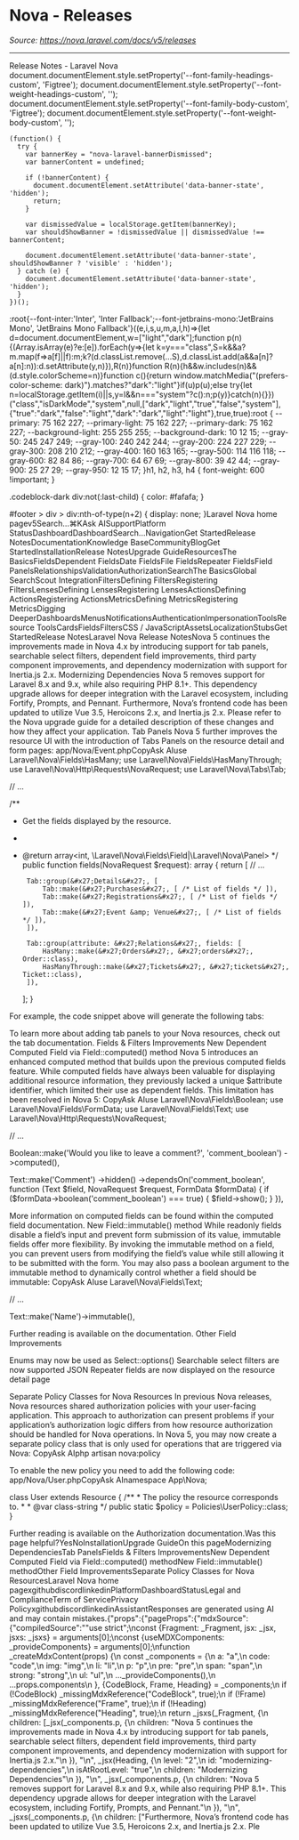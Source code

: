 # Nova - Releases

*Source: https://nova.laravel.com/docs/v5/releases*

---

Release Notes - Laravel Nova
              document.documentElement.style.setProperty('--font-family-headings-custom', 'Figtree');
              document.documentElement.style.setProperty('--font-weight-headings-custom', '');
              document.documentElement.style.setProperty('--font-family-body-custom', 'Figtree');
              document.documentElement.style.setProperty('--font-weight-body-custom', '');
            
    (function() {
      try {
        var bannerKey = "nova-laravel-bannerDismissed";
        var bannerContent = undefined;
        
        if (!bannerContent) {
          document.documentElement.setAttribute('data-banner-state', 'hidden');
          return;
        }
        
        var dismissedValue = localStorage.getItem(bannerKey);
        var shouldShowBanner = !dismissedValue || dismissedValue !== bannerContent;
        
        document.documentElement.setAttribute('data-banner-state', shouldShowBanner ? 'visible' : 'hidden');
      } catch (e) {
        document.documentElement.setAttribute('data-banner-state', 'hidden');
      }
    })();
  :root{--font-inter:'Inter', 'Inter Fallback';--font-jetbrains-mono:'JetBrains Mono', 'JetBrains Mono Fallback'}((e,i,s,u,m,a,l,h)=>{let d=document.documentElement,w=["light","dark"];function p(n){(Array.isArray(e)?e:[e]).forEach(y=>{let k=y==="class",S=k&&a?m.map(f=>a[f]||f):m;k?(d.classList.remove(...S),d.classList.add(a&&a[n]?a[n]:n)):d.setAttribute(y,n)}),R(n)}function R(n){h&&w.includes(n)&&(d.style.colorScheme=n)}function c(){return window.matchMedia("(prefers-color-scheme: dark)").matches?"dark":"light"}if(u)p(u);else try{let n=localStorage.getItem(i)||s,y=l&&n==="system"?c():n;p(y)}catch(n){}})("class","isDarkMode","system",null,["dark","light","true","false","system"],{"true":"dark","false":"light","dark":"dark","light":"light"},true,true):root {
    --primary: 75 162 227;
    --primary-light: 75 162 227;
    --primary-dark: 75 162 227;
    --background-light: 255 255 255;
    --background-dark: 10 12 15;
    --gray-50: 245 247 249;
    --gray-100: 240 242 244;
    --gray-200: 224 227 229;
    --gray-300: 208 210 212;
    --gray-400: 160 163 165;
    --gray-500: 114 116 118;
    --gray-600: 82 84 86;
    --gray-700: 64 67 69;
    --gray-800: 39 42 44;
    --gray-900: 25 27 29;
    --gray-950: 12 15 17;
  }h1, h2, h3, h4 {
    font-weight: 600 !important;
}

.codeblock-dark div:not(:last-child) {
    color: #fafafa;
}

#footer > div > div:nth-of-type(n+2) {
    display: none;
}Laravel Nova home pagev5Search...⌘KAsk AISupportPlatform StatusDashboardDashboardSearch...NavigationGet StartedRelease NotesDocumentationKnowledge BaseCommunityBlogGet StartedInstallationRelease NotesUpgrade GuideResourcesThe BasicsFieldsDependent FieldsDate FieldsFile FieldsRepeater FieldsField PanelsRelationshipsValidationAuthorizationSearchThe BasicsGlobal SearchScout IntegrationFiltersDefining FiltersRegistering FiltersLensesDefining LensesRegistering LensesActionsDefining ActionsRegistering ActionsMetricsDefining MetricsRegistering MetricsDigging DeeperDashboardsMenusNotificationsAuthenticationImpersonationToolsResource ToolsCardsFieldsFiltersCSS / JavaScriptAssetsLocalizationStubsGet StartedRelease NotesLaravel Nova Release NotesNova 5 continues the improvements made in Nova 4.x by introducing support for tab panels, searchable select filters, dependent field improvements, third party component improvements, and dependency modernization with support for Inertia.js 2.x.
​Modernizing Dependencies
Nova 5 removes support for Laravel 8.x and 9.x, while also requiring PHP 8.1+. This dependency upgrade allows for deeper integration with the Laravel ecosystem, including Fortify, Prompts, and Pennant.
Furthermore, Nova’s frontend code has been updated to utilize Vue 3.5, Heroicons 2.x, and Inertia.js 2.x. Please refer to the Nova upgrade guide for a detailed description of these changes and how they affect your application.
​Tab Panels
Nova 5 further improves the resource UI with the introduction of Tabs Panels  on the resource detail and form pages:
app/Nova/Event.phpCopyAsk AIuse Laravel\Nova\Fields\HasMany;
use Laravel\Nova\Fields\HasManyThrough;
use Laravel\Nova\Http\Requests\NovaRequest;
use Laravel\Nova\Tabs\Tab;

// ...

/**
 * Get the fields displayed by the resource.
 *
 * @return array&lt;int, \Laravel\Nova\Fields\Field|\Laravel\Nova\Panel&gt;
 */
public function fields(NovaRequest $request): array
{
    return [
        // ...

        Tab::group(&#x27;Details&#x27;, [
            Tab::make(&#x27;Purchases&#x27;, [ /* List of fields */ ]),
            Tab::make(&#x27;Registrations&#x27;, [ /* List of fields */ ]),
            Tab::make(&#x27;Event &amp; Venue&#x27;, [ /* List of fields */ ]),
        ]),

        Tab::group(attribute: &#x27;Relations&#x27;, fields: [
            HasMany::make(&#x27;Orders&#x27;, &#x27;orders&#x27;, Order::class),
            HasManyThrough::make(&#x27;Tickets&#x27;, &#x27;tickets&#x27;, Ticket::class),
        ]),
    ];
}

For example, the code snippet above will generate the following tabs:

To learn more about adding tab panels to your Nova resources, check out the tab documentation.
​Fields &amp; Filters Improvements
​New Dependent Computed Field via Field::computed() method
Nova 5 introduces an enhanced computed method that builds upon the previous computed fields feature. While computed fields have always been valuable for displaying additional resource information, they previously lacked a unique $attribute identifier, which limited their use as dependent fields. This limitation has been resolved in Nova 5:
CopyAsk AIuse Laravel\Nova\Fields\Boolean;
use Laravel\Nova\Fields\FormData;
use Laravel\Nova\Fields\Text;
use Laravel\Nova\Http\Requests\NovaRequest;

// ... 

Boolean::make(&#x27;Would you like to leave a comment?&#x27;, &#x27;comment_boolean&#x27;)
    -&gt;computed(),

Text::make(&#x27;Comment&#x27;)
    -&gt;hidden()
    -&gt;dependsOn(&#x27;comment_boolean&#x27;, function (Text $field, NovaRequest $request, FormData $formData) {
        if ($formData-&gt;boolean(&#x27;comment_boolean&#x27;) === true) {
            $field-&gt;show();
        }
    }),

More information on computed fields can be found within the computed field documentation.
​New Field::immutable() method
While readonly fields disable a field’s input and prevent form submission of its value, immutable fields offer more flexibility. By invoking the immutable method on a field, you can prevent users from modifying the field’s value while still allowing it to be submitted with the form.
You may also pass a boolean argument to the immutable method to dynamically control whether a field should be immutable:
CopyAsk AIuse Laravel\Nova\Fields\Text;

// ...

Text::make(&#x27;Name&#x27;)-&gt;immutable(),

Further reading is available on the documentation.
​Other Field Improvements

Enums may now be used as Select::options()
Searchable select filters are now supported
JSON Repeater fields are now displayed on the resource detail page

​Separate Policy Classes for Nova Resources
In previous Nova releases, Nova resources shared authorization policies with your user-facing application. This approach to authorization can present problems if your application’s authorization logic differs from how resource authorization should be handled for Nova operations.
In Nova 5, you may now create a separate policy class that is only used for operations that are triggered via Nova:
CopyAsk AIphp artisan nova:policy


To enable the new policy you need to add the following code:
app/Nova/User.phpCopyAsk AInamespace App\Nova;

class User extends Resource
{
    /**
     * The policy the resource corresponds to.
     *
     * @var class-string
     */
    public static $policy = Policies\UserPolicy::class;
}

Further reading is available on the Authorization documentation.Was this page helpful?YesNoInstallationUpgrade GuideOn this pageModernizing DependenciesTab PanelsFields &amp; Filters ImprovementsNew Dependent Computed Field via Field::computed() methodNew Field::immutable() methodOther Field ImprovementsSeparate Policy Classes for Nova ResourcesLaravel Nova home pagexgithubdiscordlinkedinPlatformDashboardStatusLegal and ComplianceTerm of ServicePrivacy PolicyxgithubdiscordlinkedinAssistantResponses are generated using AI and may contain mistakes.{"props":{"pageProps":{"mdxSource":{"compiledSource":"\"use strict\";\nconst {Fragment: _Fragment, jsx: _jsx, jsxs: _jsxs} = arguments[0];\nconst {useMDXComponents: _provideComponents} = arguments[0];\nfunction _createMdxContent(props) {\n  const _components = {\n    a: \"a\",\n    code: \"code\",\n    img: \"img\",\n    li: \"li\",\n    p: \"p\",\n    pre: \"pre\",\n    span: \"span\",\n    strong: \"strong\",\n    ul: \"ul\",\n    ..._provideComponents(),\n    ...props.components\n  }, {CodeBlock, Frame, Heading} = _components;\n  if (!CodeBlock) _missingMdxReference(\"CodeBlock\", true);\n  if (!Frame) _missingMdxReference(\"Frame\", true);\n  if (!Heading) _missingMdxReference(\"Heading\", true);\n  return _jsxs(_Fragment, {\n    children: [_jsx(_components.p, {\n      children: \"Nova 5 continues the improvements made in Nova 4.x by introducing support for tab panels, searchable select filters, dependent field improvements, third party component improvements, and dependency modernization with support for Inertia.js 2.x.\"\n    }), \"\\n\", _jsx(Heading, {\n      level: \"2\",\n      id: \"modernizing-dependencies\",\n      isAtRootLevel: \"true\",\n      children: \"Modernizing Dependencies\"\n    }), \"\\n\", _jsx(_components.p, {\n      children: \"Nova 5 removes support for Laravel 8.x and 9.x, while also requiring PHP 8.1+. This dependency upgrade allows for deeper integration with the Laravel ecosystem, including Fortify, Prompts, and Pennant.\"\n    }), \"\\n\", _jsxs(_components.p, {\n      children: [\"Furthermore, Nova’s frontend code has been updated to utilize Vue 3.5, Heroicons 2.x, and Inertia.js 2.x. Ple